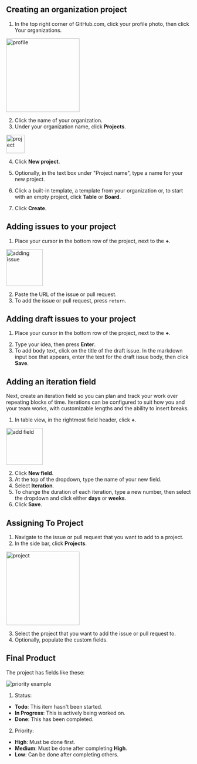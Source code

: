 ## Creating an organization project

1. In the top right corner of GitHub.com, click your profile photo, then click Your organizations.

<img src="https://docs.github.com/assets/cb-24939/mw-1440/images/help/profile/your-organizations.webp" alt="profile" style="height:200px" />

2. Click the name of your organization.
3. Under your organization name, click **Projects**.

<img src="https://docs.github.com/assets/cb-4169/mw-1440/images/help/projects-v2/tab-projects.webp" alt="project" style="height:50px" />

4. Click **New project**.
5. Optionally, in the text box under "Project name", type a name for your new project.

6. Click a built-in template, a template from your organization or, to start with an empty project, click **Table** or **Board**.
7. Click **Create**.

## Adding issues to your project

1. Place your cursor in the bottom row of the project, next to the **+**.

<img src="https://docs.github.com/assets/cb-11265/mw-1440/images/help/projects-v2/add-item.webp" alt="adding issue" style="height:100px"/>

2. Paste the URL of the issue or pull request.
3. To add the issue or pull request, press `return`.

## Adding draft issues to your project

1. Place your cursor in the bottom row of the project, next to the **+**.

<immg src="https://docs.github.com/assets/cb-11265/mw-1440/images/help/projects-v2/add-item.webp" alt="adding draft issue" />

2. Type your idea, then press **Enter**.
3. To add body text, click on the title of the draft issue. In the markdown input box that appears, enter the text for the draft issue body, then click **Save**.

## Adding an iteration field

Next, create an iteration field so you can plan and track your work over repeating blocks of time.
Iterations can be configured to suit how you and your team works, with customizable lengths and the ability to insert breaks.

1. In table view, in the rightmost field header, click **+**.

<img src="https://docs.github.com/assets/cb-6180/mw-1440/images/help/projects-v2/new-field-button.webp" alt="add field" style="height:100px" />

2. Click **New field**.
3. At the top of the dropdown, type the name of your new field.
4. Select **Iteration**.
5. To change the duration of each iteration, type a new number, then select the dropdown and click either **days** or **weeks**.
6. Click **Save**.

## Assigning To Project

1. Navigate to the issue or pull request that you want to add to a project.
2. In the side bar, click **Projects**.

<img src="https://docs.github.com/assets/cb-16916/mw-1440/images/help/projects-v2/issue-sidebar-projects.webp" alt="project" style="height:200px" />

3. Select the project that you want to add the issue or pull request to.
4. Optionally, populate the custom fields.

## Final Product
The project has fields like these:

<img src="https://github.com/gdsc-hcmut/working-process/assets/131350457/d674f52f-2e7c-48ab-bf5f-ec67c5c84229" alt="priority example" />

1. Status:

- **Todo**: This item hasn't been started.
- **In Progress**: This is actively being worked on.
- **Done**: This has been completed.

2. Priority:

- **High**: Must be done first.
- **Medium**: Must be done after completing **High**.
- **Low**: Can be done after completing others.
